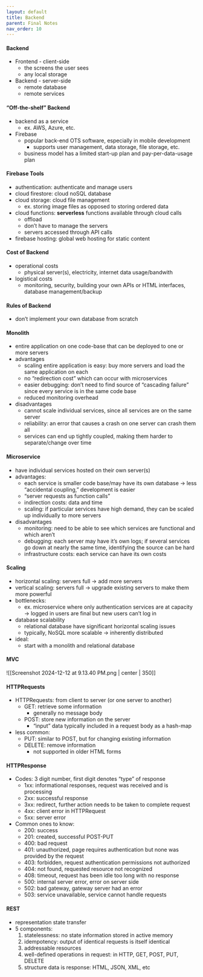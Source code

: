 ```yaml
---
layout: default
title: Backend
parent: Final Notes
nav_order: 10
---
```

#### Backend
- Frontend - client-side
	- the screens the user sees
	- any local storage
- Backend - server-side
	- remote database
	- remote services
#### “Off-the-shelf” Backend
- backend as a service
	- ex. AWS, Azure, etc.
- Firebase
	- popular back-end OTS software, especially in mobile development
		- supports user management, data storage, file storage, etc.
	- business model has a limited start-up plan and pay-per-data-usage plan
#### Firebase Tools
- authentication: authenticate and manage users
- cloud firestore: cloud noSQL database
- cloud storage: cloud file management
	- ex. storing image files as opposed to storing ordered data
- cloud functions: **serverless** functions available through cloud calls
	- offload
	- don’t have to manage the servers
	- servers accessed through API calls
- firebase hosting: global web hosting for static content
#### Cost of Backend
- operational costs
	- physical server(s), electricity, internet data usage/bandwith
- logistical costs
	- monitoring, security, building your own APIs or HTML interfaces, database management/backup
#### Rules of Backend
- don’t implement your own database from scratch
#### Monolith
- entire application on one code-base that can be deployed to one or more servers
- advantages
	- scaling entire application is easy: buy more servers and load the same application on each
	- no “redirection cost” which can occur with microservices
	- easier debugging: don’t need to find source of “cascading failure” since every service is in the same code base
	- reduced monitoring overhead
- disadvantages
	- cannot scale individual services, since all services are on the same server
	- reliability: an error that causes a crash on one server can crash them all
	- services can end up tightly coupled, making them harder to separate/change over time
#### Microservice
- have individual services hosted on their own server(s)
- advantages:
	- each service is smaller code base/may have its own database → less “accidental coupling,” development is easier
	- “server requests as function calls”
	- indirection costs: data and time
	- scaling: if particular services have high demand, they can be scaled up individually to more servers
- disadvantages
	- monitoring: need to be able to see which services are functional and which aren’t
	- debugging: each server may have it’s own logs; if several services go down at nearly the same time, identifying the source can be hard
	- infrastructure costs: each service can have its own costs
#### Scaling
- horizontal scaling: servers full → add more servers
- vertical scaling: servers full → upgrade existing servers to make them more powerful
- bottlenecks:
	- ex. microservice where only authentication services are at capacity → logged in users are final but new users can’t log in
- database scalability
	- relational database have significant horizontal scaling issues
	- typically, NoSQL more scalable → inherently distributed
- ideal:
	- start with a monolith and relational database
#### MVC
![[Screenshot 2024-12-12 at 9.13.40 PM.png | center | 350]]
#### HTTPRequests
- HTTPRequests: from client to server (or one server to another)
	- GET: retrieve some information
		- generally no message body
	- POST: store new information on the server
		- “input” data typically included in a request body as a hash-map
- less common:
	- PUT: similar to POST, but for changing existing information
	- DELETE: remove information
		- not supported in older HTML forms
#### HTTPResponse
- Codes: 3 digit number, first digit denotes “type” of response
	- 1xx: informational responses, request was received and is processing
	- 2xx: successful response
	- 3xx: redirect, further action needs to be taken to complete request
	- 4xx: client error in HTTPRequest
	- 5xx: server error
- Common ones to know:
	- 200: success
	- 201: created, successful POST-PUT
	- 400: bad request
	- 401: unauthorized, page requires authentication but none was provided by the request
	- 403: forbidden, request authentication permissions not authorized
	- 404: not found, requested resource not recognized
	- 408: timeout, request has been idle too long with no response
	- 500: internal server error, error on server side
	- 502: bad gateway, gateway server had an error
	- 503: service unavailable, service cannot handle requests
#### REST
- representation state transfer
- 5 components:
	1. statelessness: no state information stored in active memory
	2. idempotency:  output of identical requests is itself identical
	3. addressable resources
	4. well-defined operations in request: in HTTP, GET, POST, PUT, DELETE
	5. structure data is response: HTML, JSON, XML, etc
